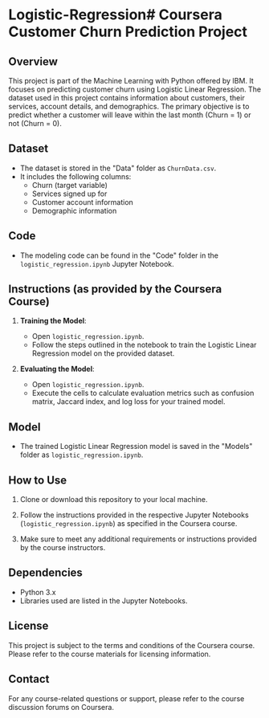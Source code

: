 # Logistic-Regression# Coursera Customer Churn Prediction Project

## Overview

This project is part of the Machine Learning with Python offered by IBM. It focuses on predicting customer churn using Logistic Linear Regression. The dataset used in this project contains information about customers, their services, account details, and demographics. The primary objective is to predict whether a customer will leave within the last month (Churn = 1) or not (Churn = 0).

## Dataset

- The dataset is stored in the "Data" folder as `ChurnData.csv`.
- It includes the following columns:
  - Churn (target variable)
  - Services signed up for
  - Customer account information
  - Demographic information

## Code

- The modeling code can be found in the "Code" folder in the `logistic_regression.ipynb` Jupyter Notebook.

## Instructions (as provided by the Coursera Course)

1. **Training the Model**:
   - Open `logistic_regression.ipynb`.
   - Follow the steps outlined in the notebook to train the Logistic Linear Regression model on the provided dataset.

2. **Evaluating the Model**:
   - Open `logistic_regression.ipynb`.
   - Execute the cells to calculate evaluation metrics such as confusion matrix, Jaccard index, and log loss for your trained model.

## Model

- The trained Logistic Linear Regression model is saved in the "Models" folder as `logistic_regression.ipynb`.

## How to Use

1. Clone or download this repository to your local machine.

2. Follow the instructions provided in the respective Jupyter Notebooks (`logistic_regression.ipynb`) as specified in the Coursera course.

3. Make sure to meet any additional requirements or instructions provided by the course instructors.

## Dependencies

- Python 3.x
- Libraries used are listed in the Jupyter Notebooks.

## License

This project is subject to the terms and conditions of the Coursera course. Please refer to the course materials for licensing information.

## Contact

For any course-related questions or support, please refer to the course discussion forums on Coursera.

